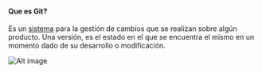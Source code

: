 #### Que es Git?

Es un [sistema](https://es.wikipedia.org/wiki/Control_de_versiones) para la gestión de cambios que se realizan sobre algún producto. Una versión, es el estado en el que se encuentra el mismo en un momento dado de su desarrollo o modificación.

![Alt image](versioning-witouth-git.jpg)